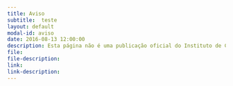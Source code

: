 ```yaml
---
title: Aviso
subtitle:  teste
layout: default
modal-id: aviso
date: 2016-08-13 12:00:00
description: Esta página não é uma publicação oficial do Instituto de Computação (IC) ou da Universidade Estadual de Campinas (Unicamp), seu conteúdo não foi examinado e/ou editado por estas instituições. <br>A responsabilidade por seu conteúdo é exclusivamente do autor.
file: 
file-description: 
link: 
link-description: 
---
```

